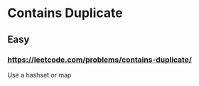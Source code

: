 # Contains Duplicate
## Easy
### https://leetcode.com/problems/contains-duplicate/

Use a hashset or map